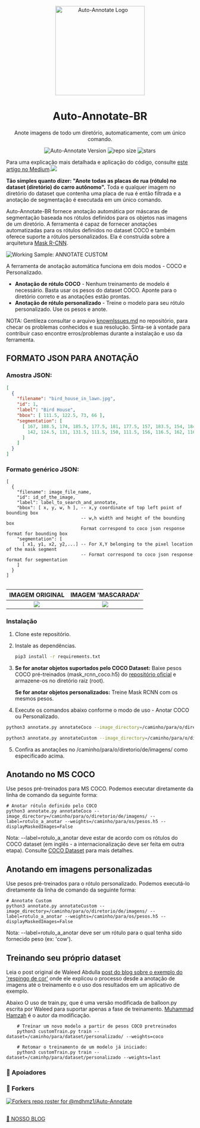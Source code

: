 
<p align="center"><a href="https://github.com/mdhmz1/Auto-Annotate#mdhmz1"><img src="https://github.com/mdhmz1/Auto-Annotate/blob/main/asset/logos/auto-annotate-logo-transparent.png" alt="Auto-Annotate Logo" height="240"></a></p>
<h1 align="center">Auto-Annotate-BR</h1>
<p align="center">Anote imagens de todo um diretório, automaticamente, com um único comando. </p>

<p align="center"><img src="https://img.shields.io/badge/version-v1.0.0-brightgreen?style=plastic" alt="Auto-Annotate Version"> <img src="https://img.shields.io/github/repo-size/mdhmz1/Auto-Annotate?style=plastic" alt="repo size"> <img src="https://img.shields.io/github/stars/mdhmz1/Auto-Annotate?&style=social" alt="stars"></p>




Para uma explicação mais detalhada e aplicação do código, consulte [este artigo no Medium](https://medium.com/analytics-vidhya/automated-image-annotation-using-auto-annotate-tool-f8fff8ea4900).<a href="https://medium.com/analytics-vidhya/automated-image-annotation-using-auto-annotate-tool-f8fff8ea4900">![](https://img.shields.io/badge/Medium-12100E?style=for-the-badge&logo=medium&logoColor=white) </a>


**Tão simples quanto dizer: "Anote todas as placas de rua (rótulo) no dataset (diretório) do carro autônomo".**
Toda e qualquer imagem no diretório do dataset que contenha uma placa de rua é então filtrada e a anotação de segmentação é executada em um único comando.

Auto-Annotate-BR fornece anotação automática por máscaras de segmentação baseada nos rótulos definidos para os objetos nas imagens de um diretório. A ferramenta é capaz de fornecer anotações automatizadas para os rótulos definidos no dataset COCO e também oferece suporte a rótulos personalizados. Ela é construída sobre a arquitetura [Mask R-CNN](https://github.com/matterport/Mask_RCNN). 

![Working Sample: ANNOTATE CUSTOM](asset/AutoAnnotate-Working_LowRes.png)

A ferramenta de anotação automática funciona em dois modos - COCO e Personalizado.
* **Anotação de rótulo COCO** - Nenhum treinamento de modelo é necessário. Basta usar os pesos do dataset COCO. Aponte para o diretório correto e as anotações estão prontas.
* **Anotação de rótulo personalizado** - Treine o modelo para seu rótulo personalizado. Use os pesos e anote.

NOTA: Gentileza consultar o arquivo [knownIssues.md](knownIssues.md) no repositório, para checar os problemas conhecidos e sua resolução. Sinta-se à vontade para contribuir caso encontre erros/problemas durante a instalação e uso da ferramenta.

## FORMATO JSON PARA ANOTAÇÃO

### Amostra JSON: 

```json
[
  {
    "filename": "bird_house_in_lawn.jpg",
    "id": 1,
    "label": "Bird House",
    "bbox": [ 111.5, 122.5, 73, 66 ],
    "segmentation": [
      [ 167, 188.5, 174, 185.5, 177.5, 181, 177.5, 157, 183.5, 154, 184.5, 149, 159, 124.5, 150, 122.5, 
        142, 124.5, 131, 131.5, 111.5, 150, 111.5, 156, 116.5, 162, 116.5, 184, 121, 188.5, 167, 188.5
      ]
    ]
  }
]
```

### Formato genérico JSON:
```
[
  {
    "filename": image_file_name,
    "id": id_of_the_image,
    "label": label_to_search_and_annotate,
    "bbox": [ x, y, w, h ], -- x,y coordinate of top left point of bounding box
                            -- w,h width and height of the bounding box
                            Format correspond to coco json response format for bounding box
    "segmentation": [
      [ x1, y1, x2, y2,...] -- For X,Y belonging to the pixel location of the mask segment
                            -- Format correspond to coco json response format for segmentation
    ]
  }
]
```

##
IMAGEM ORIGINAL            |  IMAGEM 'MASCARADA'
:-------------------------:|:-------------------------:
![](asset/bird_house_in_lawn.jpg)  |  ![](asset/bird_house_in_lawn_masked.jpg)


### Instalação
1. Clone este repositório.

2. Instale as dependências.
   ```bash
   pip3 install -r requirements.txt
   
   ```
3. **Se for anotar objetos suportados pelo COCO Dataset:**
   Baixe pesos COCO pré-treinados (mask_rcnn_coco.h5) do [repositório oficial](https://github.com/matterport/Mask_RCNN/releases) e      armazene-os no diretório raiz (root).
   
   **Se for anotar objetos personalizados:**
   Treine Mask RCNN com os mesmos pesos.

4. Execute os comandos abaixo conforme o modo de uso - Anotar COCO ou Personalizado.
  ```bash
  python3 annotate.py annotateCoco --image_directory=/caminho/para/o/diretorio/de/imagens/ --label=rotulo_a_anotar --weights=/caminho/para/os/pesos.h5 --displayMaskedImages=False
  ```
  ```bash
  python3 annotate.py annotateCustom --image_directory=/caminho/para/o/diretorio/de/imagens/ --label=rotulo_a_anotar --weights=/caminho/para/os/pesos.h5 --displayMaskedImages=False
  ```

5. Confira as anotações no /caminho/para/o/diretorio/de/imagens/ como especificado acima.


## Anotando no MS COCO
Use pesos pré-treinados para MS COCO. Podemos executar diretamente da linha de comando da seguinte forma:
```
# Anotar rótulo definido pelo COCO
python3 annotate.py annotateCoco --image_directory=/caminho/para/o/diretorio/de/imagens/ --label=rotulo_a_anotar --weights=/caminho/para/os/pesos.h5 --displayMaskedImages=False
```
Nota: --label=rotulo_a_anotar deve estar de acordo com os rótulos do COCO dataset (em inglês  - a internacionalização deve ser feita em outra etapa). Consulte [COCO Dataset](https://cocodataset.org/) para mais detalhes.

## Anotando em imagens personalizadas

Use pesos pré-treinados para o rótulo personalizado. Podemos executá-lo diretamente da linha de comando da seguinte forma:

```
# Annotate Custom
python3 annotate.py annotateCustom --image_directory=/caminho/para/o/diretorio/de/imagens/ --label=rotulo_a_anotar --weights=/caminho/para/os/pesos.h5 --displayMaskedImages=False
```
Nota: --label=rotulo_a_anotar deve ser um rótulo para o qual tenha sido fornecido peso (ex: 'cow').


## Treinando seu próprio dataset

Leia o post original de Waleed Abdulla [post do blog sobre o exemplo do 'respingo de cor'](https://engineering.matterport.com/splash-of-color-instance-segmentation-with-mask-r-cnn-and-tensorflow-7c761e238b46) onde ele explicou o processo desde a anotação de imagens até o treinamento e o uso dos resultados em um aplicativo de exemplo.

Abaixo O uso de train.py, que é uma versão modificada de balloon.py escrita por Waleed para suportar apenas a fase de treinamento. [Muhammad Hamzah](https://github.com/mdhmz1) é o autor da modificação.
```
    # Treinar um novo modelo a partir de pesos COCO pretreinados
    python3 customTrain.py train --dataset=/caminho/para/dataset/personalizado/ --weights=coco

    # Retomar o treinamento de um modelo já iniciado:
    python3 customTrain.py train --dataset=/caminhp/para/dataset/personalizado --weights=last
```

### :clap: Apoiadores

### :twisted_rightwards_arrows: Forkers 
[![Forkers repo roster for @mdhmz1/Auto-Annotate](https://reporoster.com/forks/dark/mdhmz1/Auto-Annotate)](https://github.com/mdhmz1/Auto-Annotate/network/members)

##

[🤝 NOSSO BLOG](https://www.voxleone.com/blog/)

##
